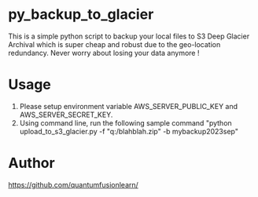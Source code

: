 # py_backup_to_glacier
This is a simple python script to backup your local files to S3 Deep Glacier Archival which is super cheap and robust due to the geo-location redundancy.
Never worry about losing your data anymore !


# Usage
1. Please setup environment variable AWS_SERVER_PUBLIC_KEY and AWS_SERVER_SECRET_KEY.
2. Using command line, run the following sample command "python upload_to_s3_glacier.py -f "q:/blahblah.zip" -b mybackup2023sep"

# Author
https://github.com/quantumfusionlearn/
